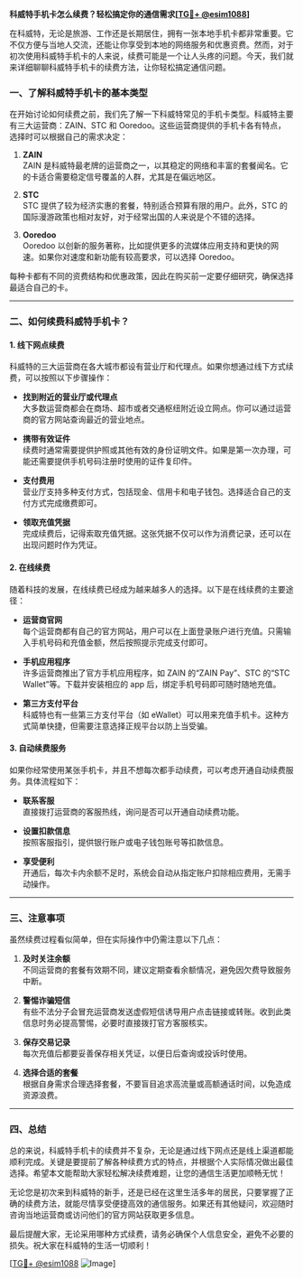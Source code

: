 **科威特手机卡怎么续费？轻松搞定你的通信需求[[TG💪+ @esim1088](https://t.me/s/esim1088)]**

在科威特，无论是旅游、工作还是长期居住，拥有一张本地手机卡都非常重要。它不仅方便与当地人交流，还能让你享受到本地的网络服务和优惠资费。然而，对于初次使用科威特手机卡的人来说，续费可能是一个让人头疼的问题。今天，我们就来详细聊聊科威特手机卡的续费方法，让你轻松搞定通信问题。

### 一、了解科威特手机卡的基本类型

在开始讨论如何续费之前，我们先了解一下科威特常见的手机卡类型。科威特主要有三大运营商：ZAIN、STC 和 Ooredoo。这些运营商提供的手机卡各有特点，选择时可以根据自己的需求决定：

1. **ZAIN**  
   ZAIN 是科威特最老牌的运营商之一，以其稳定的网络和丰富的套餐闻名。它的卡适合需要稳定信号覆盖的人群，尤其是在偏远地区。

2. **STC**  
   STC 提供了较为经济实惠的套餐，特别适合预算有限的用户。此外，STC 的国际漫游政策也相对友好，对于经常出国的人来说是个不错的选择。

3. **Ooredoo**  
   Ooredoo 以创新的服务著称，比如提供更多的流媒体应用支持和更快的网速。如果你对速度和新功能有较高要求，可以选择 Ooredoo。

每种卡都有不同的资费结构和优惠政策，因此在购买前一定要仔细研究，确保选择最适合自己的卡。

---

### 二、如何续费科威特手机卡？

#### 1. 线下网点续费

科威特的三大运营商在各大城市都设有营业厅和代理点。如果你想通过线下方式续费，可以按照以下步骤操作：

- **找到附近的营业厅或代理点**  
  大多数运营商都会在商场、超市或者交通枢纽附近设立网点。你可以通过运营商的官方网站查询最近的营业地点。

- **携带有效证件**  
  续费时通常需要提供护照或其他有效的身份证明文件。如果是第一次办理，可能还需要提供手机号码注册时使用的证件复印件。

- **支付费用**  
  营业厅支持多种支付方式，包括现金、信用卡和电子钱包。选择适合自己的支付方式完成缴费即可。

- **领取充值凭据**  
  完成续费后，记得索取充值凭据。这张凭据不仅可以作为消费记录，还可以在出现问题时作为凭证。

#### 2. 在线续费

随着科技的发展，在线续费已经成为越来越多人的选择。以下是在线续费的主要途径：

- **运营商官网**  
  每个运营商都有自己的官方网站，用户可以在上面登录账户进行充值。只需输入手机号码和充值金额，然后按照提示完成支付即可。

- **手机应用程序**  
  许多运营商推出了官方手机应用程序，如 ZAIN 的“ZAIN Pay”、STC 的“STC Wallet”等。下载并安装相应的 app 后，绑定手机号码即可随时随地充值。

- **第三方支付平台**  
  科威特也有一些第三方支付平台（如 eWallet）可以用来充值手机卡。这种方式简单快捷，但需要注意选择正规平台以防上当受骗。

#### 3. 自动续费服务

如果你经常使用某张手机卡，并且不想每次都手动续费，可以考虑开通自动续费服务。具体流程如下：

- **联系客服**  
  直接拨打运营商的客服热线，询问是否可以开通自动续费功能。

- **设置扣款信息**  
  按照客服指引，提供银行账户或电子钱包账号等扣款信息。

- **享受便利**  
  开通后，每次卡内余额不足时，系统会自动从指定账户扣除相应费用，无需手动操作。

---

### 三、注意事项

虽然续费过程看似简单，但在实际操作中仍需注意以下几点：

1. **及时关注余额**  
   不同运营商的套餐有效期不同，建议定期查看余额情况，避免因欠费导致服务中断。

2. **警惕诈骗短信**  
   有些不法分子会冒充运营商发送虚假短信诱导用户点击链接或转账。收到此类信息时务必提高警惕，必要时直接拨打官方客服核实。

3. **保存交易记录**  
   每次充值后都要妥善保存相关凭证，以便日后查询或投诉时使用。

4. **选择合适的套餐**  
   根据自身需求合理选择套餐，不要盲目追求高流量或高额通话时间，以免造成资源浪费。

---

### 四、总结

总的来说，科威特手机卡的续费并不复杂，无论是通过线下网点还是线上渠道都能顺利完成。关键是要提前了解各种续费方式的特点，并根据个人实际情况做出最佳选择。希望本文能帮助大家轻松解决续费难题，让您的通信生活更加顺畅无忧！

无论您是初次来到科威特的新手，还是已经在这里生活多年的居民，只要掌握了正确的续费方法，就能尽情享受便捷高效的通信服务。如果还有其他疑问，欢迎随时咨询当地运营商或访问他们的官方网站获取更多信息。

最后提醒大家，无论采用哪种方式续费，请务必确保个人信息安全，避免不必要的损失。祝大家在科威特的生活一切顺利！  

[[TG💪+ @esim1088](https://t.me/s/esim1088) ![Image](https://i.postimg.cc/4NQfJmqS/Snipaste-2025-05-13-00-14-12.png)]